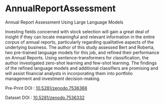 # AnnualReportAssessment
Annual Report Assessment Using Large Language Models

Investing fields concerned with stock selection will gain a great deal of insight if they can locate meaningful and relevant information in the entire corpus of annual reports, particularly regarding qualitative aspects of the underlying business. The author of this study assessed Bert and Roberta, two pre-trained language models for this job, and refined their performance on Annual Reports. Using sentence-transformers for classification, the author investigated zero-shot learning and few-shot learning. The findings of the refined language models and additional classifiers are promising and will assist financial analysts in incorporating them into portfolio management and investment decision-making.


Pre-Print DOI : [10.5281/zenodo.7536366](https://zenodo.org/record/7536366)

Dataset   DOI : [10.5281/zenodo.7536332](https://zenodo.org/record/7536332)
